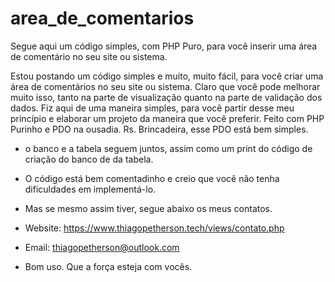 # area_de_comentarios
Segue aqui um código simples, com PHP Puro, para você inserir uma área de comentário no seu site ou sistema.

Estou postando um código simples e muito, muito fácil, para você criar uma área de comentários no seu site ou sistema.
Claro que você pode melhorar muito isso, tanto na parte de visualização quanto na parte de validação dos dados. 
Fiz aqui de uma maneira simples, para você partir desse meu princípio e elaborar um projeto da maneira que você preferir. 
Feito com PHP Purinho e PDO na ousadia. Rs. Brincadeira, esse PDO está bem simples. 

- o banco e a tabela seguem juntos, assim como um print do código de criação do banco de da tabela.
- O código está bem comentadinho e creio que você não tenha dificuldades em implementá-lo. 
- Mas se mesmo assim tiver, segue abaixo os meus contatos. 

- Website: https://www.thiagopetherson.tech/views/contato.php
- Email: thiagopetherson@outlook.com

- Bom uso. Que a força esteja com vocês.
